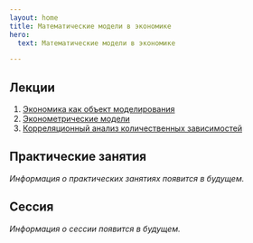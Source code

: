 ```yaml
---
layout: home
title: Математические модели в экономике
hero:
  text: Математические модели в экономике

---
```


## Лекции

1. [Экономика как объект моделирования](./2025/lectures/01/)
2. [Эконометрические модели](./2025/lectures/02/)
3. [Корреляционный анализ количественных зависимостей](./2025/lectures/03/)

## Практические занятия

*Информация о практических занятиях появится в будущем.*

## Сессия

*Информация о сессии появится в будущем.*